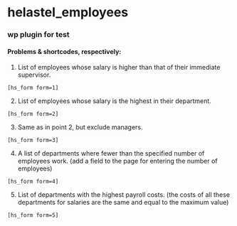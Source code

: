 # helastel_employees

### wp plugin for test

#### Problems & shortcodes, respectively:

1.	List of employees whose salary is higher than that of their immediate supervisor.

```
[hs_form form=1]
```

2.	List of employees whose salary is the highest in their department.

```
[hs_form form=2]
```

3.	Same as in point 2, but exclude managers.

```
[hs_form form=3]
```

4.	A list of departments where fewer than the specified number of employees work. (add a field to the page for entering the number of employees)

```
[hs_form form=4]
```

5.	List of departments with the highest payroll costs. (the costs of all these departments for salaries are the same and equal to the maximum value)

```
[hs_form form=5]
```
